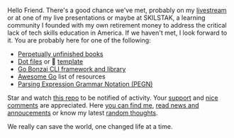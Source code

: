 Hello Friend. There's a good chance we've met, probably on my [livestream](https://linktr.ee/rwxrob) or at one of my live presentations or maybe at SKILSTAK, a learning community I founded with my own retirement money to address the critical lack of tech skills education in America. If we haven't met, I look forward to it. You are probably here for one of the following:

- [Perpetually unfinished books](https://github.com/rwxrob/books)
- [Dot files](https://github.com/rwxrob/dot) or 🔰 [template](https://github.com/rwxrob/dot-template)
- [Go Bonzai CLI framework and library](https://github.com/rwxrob/bonzai)
- [Awesome Go](https://github.com/rwxrob/awesome-go) list of resources
- [Parsing Expression Grammar Notation (PEGN)](https://github.io/rwxrob/pegn-spec)

Star and watch [this repo](https://github.com/rwxrob/rwxrob) to be notified of activity. Your [support](https://github.com/sponsors/rwxrob) and [nice comments](https://github.com/rwxrob/rwxrob/discussions/5) are appreciated. Here [you can find me](https://linktr.ee/rwxrob), [read news and annoucements](https://github.com/rwxrob/rwxrob/discussions/categories/announcements) or know my latest [random thoughts](https://github.com/rwxrob/rwxrob/tree/main/thoughts#readme).

We really can save the world, one changed life at a time.
